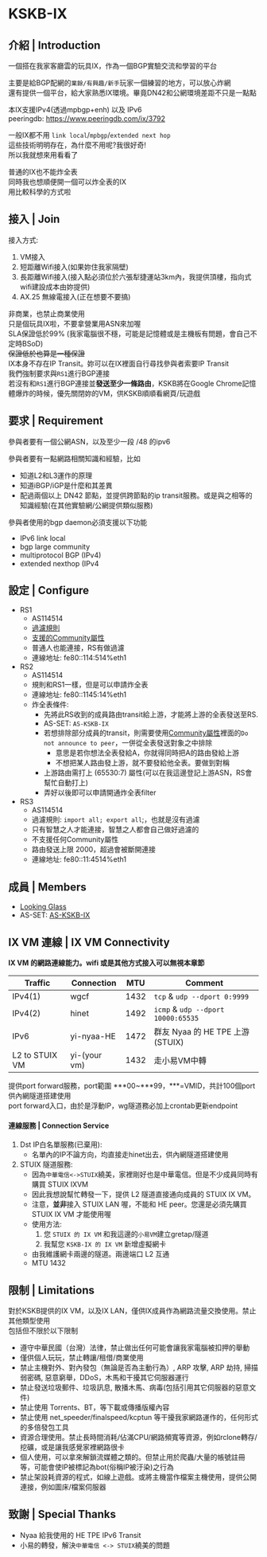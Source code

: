 # KSKB-IX

## 介紹 | Introduction
一個搭在我家客廳雲的玩具IX，作為一個BGP實驗交流和學習的平台  

主要是給BGP配網的``業餘/有興趣/新手``玩家一個練習的地方，可以放心炸網  
還有提供一個平台，給大家熟悉IX環境。畢竟DN42和公網環境差距不只是一點點  

本IX支援IPv4(透過mpbgp+enh) 以及 IPv6  
peeringdb: https://www.peeringdb.com/ix/3792  

一般IX都不用 `link local`/`mpbgp`/`extended next hop`  
這些技術明明存在，為什麼不用呢?我很好奇!  
所以我就想來用看看了  

普通的IX也不能炸全表  
同時我也想順便開一個可以炸全表的IX  
用比較科學的方式啦  

## 接入 | Join
接入方式:
1. VM接入
2. 短距離Wifi接入(如果妳住我家隔壁)
3. 長距離Wifi接入(接入點必須位於六張犁捷運站3km內，我提供頂樓，指向式wifi建設成本由妳提供)
3. AX.25 無線電接入(正在想要不要搞)

非商業，也禁止商業使用  
只是個玩具IX啦，不要拿營業用ASN來加喔  
SLA保證低於99% (我家電腦很不穩，可能是記憶體或是主機板有問題，會自己不定時BSoD)  
~~保證低於也算是一種保證~~  
IX本身不存在IP Transit。妳可以在IX裡面自行尋找參與者索要IP Transit  
我們強制要求與`RS1`進行BGP連接  
若沒有和`RS1`進行BGP連接並**發送至少一條路由**，KSKB將在Google Chrome記憶體爆炸的時候，優先關閉妳的VM，供KSKB順順看網頁/玩遊戲  

## 要求 | Requirement
參與者要有一個公網ASN，以及至少一段 /48 的ipv6

參與者要有一點網路相關知識和經驗，比如
* 知道L2和L3運作的原理
* 知道iBGP/iGP是什麼和其差異
* 配過兩個以上 DN42 節點，並提供跨節點的ip transit服務。或是與之相等的知識經驗(在其他實驗網/公網提供類似服務)

參與者使用的bgp daemon必須支援以下功能  
* IPv6 link local
* bgp large community
* multiprotocol BGP (IPv4)
* extended nexthop (IPv4

## 設定 | Configure
* RS1
  * AS114514
  * [過濾規則](https://github.com/KSKBpage/KSKB-IX/blob/main/RS1.md#default-filtering-policy)
  * [支援的Community屬性](https://github.com/KSKBpage/KSKB-IX/blob/main/RS1.md#announcement-control-via-bgp-communities)
  * 普通人也能連接，RS有做過濾
  * 連線地址: fe80::114:514%eth1
* RS2
  * AS114514
  * 規則和RS1一樣，但是可以申請炸全表
  * 連線地址: fe80::1145:14%eth1
  * 炸全表條件:
    * 先將此RS收到的成員路由transit給上游，才能將上游的全表發送至RS.
    * AS-SET: `AS-KSKB-IX`
    * 若想排除部分成員的transit，則需要使用[Community屬性](https://github.com/KSKBpage/KSKB-IX/blob/main/RS1.md#announcement-control-via-bgp-communities)裡面的`Do not announce to peer`，一併從全表發送對象之中排除
      * 意思是若你想法全表發給A，你就得同時把A的路由發給上游
      * 不想把某人路由發上游，就不要發給他全表。要做到對稱
    * 上游路由需打上 (65530:7) 屬性(可以在我這邊登記上游ASN，RS會幫忙自動打上)
    * 弄好以後即可以申請開通炸全表filter
* RS3
  * AS114514
  * 過濾規則: `import all; export all`;，也就是沒有過濾
  * 只有智慧之人才能連接，智慧之人都會自己做好過濾的
  * 不支援任何Community屬性
  * 路由發送上限 2000，超過會被斷開連接
  * 連線地址: fe80::11:4514%eth1

## 成員 | Members
* [Looking Glass](https://ixlg.kskb.eu.org/summary/127.0.0.1/)
* AS-SET: [AS-KSKB-IX](https://apps.db.ripe.net/db-web-ui/lookup?source=RIPE&type=as-set&key=AS-KSKB-IX)


## IX VM 連線 | IX VM Connectivity
**IX VM 的網路連線能力。wifi 或是其他方式接入可以無視本章節**

Traffic        | Connection    | MTU  | Comment                                |
---------------|---------------|------|----------------------------------------|
IPv4(1)        | wgcf          | 1432 | `tcp` & `udp --dport 0:9999`           |
IPv4(2)        | hinet         | 1492 | `icmp` & `udp --dport 10000:65535`     |
IPv6           | yi-nyaa-HE    | 1472 | 群友 Nyaa 的 HE TPE 上游(STUIX)         |
L2 to STUIX VM | yi-(your vm)  | 1432 | 走小易VM中轉                            |

提供port forward服務，port範圍 \*\*\*00~\*\*\*99，\*\*\*=VMID，共計100個port供內網隧道搭建使用  
port forward入口，由於是浮動IP，wg隧道務必加上crontab更新endpoint  


#### 連線服務 | Connection Service
1. Dst IP白名單服務(已棄用): 
    * 名單內的IP不論方向，均直接走hinet出去，供內網隧道搭建使用  
3. STUIX 隧道服務: 
    * 因為`中華電信<->STUIX`繞美，家裡剛好也是中華電信。但是不少成員同時有購買 STUIX IXVM
    * 因此我想說幫忙轉發一下，提供 L2 隧道直接通向成員的 STUIX IX VM。  
    * 注意，**並非**接入 STUIX LAN 喔，不能和 HE peer。您還是必須先購買 STUIX IX VM 才能使用喔  
    * 使用方法:
        1. 您 `STUIX 的 IX VM` 和我這邊的`小易VM`建立gretap/隧道  
        2. 我幫您 `KSKB-IX 的 IX VM` 新增虛擬網卡  
    * 由我維護網卡兩邊的隧道。兩邊端口 L2 互通  
    * MTU 1432  

## 限制 | Limitations

對於KSKB提供的IX VM，以及IX LAN，僅供IX成員作為網路流量交換使用。禁止其他類型使用  
包括但不限於以下限制

* 遵守中華民國（台灣）法律，禁止做出任何可能會讓我家電腦被扣押的舉動
* 僅供個人玩玩，禁止轉讓/租借/商業使用
* 禁止主機對外、對內發包（無論是否為主動行為）, ARP 攻擊, ARP 劫持, 掃描弱密碼, 惡意窮舉，DDoS，木馬和干擾其它伺服器運行
* 禁止發送垃圾郵件、垃圾訊息, 散播木馬、病毒(包括引用其它伺服器的惡意文件)
* 禁止使用 Torrents、BT，等下載或傳播版權內容
* 禁止使用 net_speeder/finalspeed/kcptun 等干擾我家網路運作的，任何形式的多倍發包工具
* 資源合理使用。禁止長時間消耗/佔滿CPU/網路頻寬等資源，例如rclone轉存/挖礦，或是讓我感覺家裡網路很卡
* 個人使用，可以拿來解鎖流媒體之類的。但禁止用於爬蟲/大量的帳號註冊等，可能會使IP被標記為bot(俗稱IP被汙染)之行為
* 禁止架設耗資源的程式，如線上遊戲。或將主機當作檔案主機使用，提供公開連接，例如圖床/檔案伺服器

## 致謝 | Special Thanks
* Nyaa 給我使用的 HE TPE IPv6 Transit
* 小易的轉發，解決`中華電信 <-> STUIX`繞美的問題
